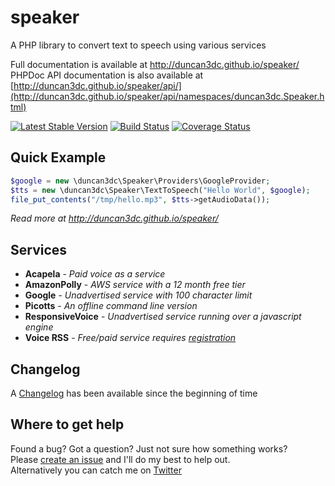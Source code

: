 # speaker
A PHP library to convert text to speech using various services

Full documentation is available at http://duncan3dc.github.io/speaker/  
PHPDoc API documentation is also available at [http://duncan3dc.github.io/speaker/api/](http://duncan3dc.github.io/speaker/api/namespaces/duncan3dc.Speaker.html)  

[![Latest Stable Version](https://poser.pugx.org/duncan3dc/speaker/version.svg)](https://packagist.org/packages/duncan3dc/speaker)
[![Build Status](https://travis-ci.org/duncan3dc/speaker.svg?branch=master)](https://travis-ci.org/duncan3dc/speaker)
[![Coverage Status](https://coveralls.io/repos/github/duncan3dc/speaker/badge.svg)](https://coveralls.io/github/duncan3dc/speaker)

## Quick Example

```php
$google = new \duncan3dc\Speaker\Providers\GoogleProvider;
$tts = new \duncan3dc\Speaker\TextToSpeech("Hello World", $google);
file_put_contents("/tmp/hello.mp3", $tts->getAudioData());
```

_Read more at http://duncan3dc.github.io/speaker/_  


## Services
* __Acapela__ - _Paid voice as a service_
* __AmazonPolly__ - _AWS service with a 12 month free tier_
* __Google__ - _Unadvertised service with 100 character limit_
* __Picotts__ - _An offline command line version_
* __ResponsiveVoice__ - _Unadvertised service running over a javascript engine_
* __Voice RSS__ - _Free/paid service requires [registration](http://www.voicerss.org/personel/)_


## Changelog
A [Changelog](CHANGELOG.md) has been available since the beginning of time


## Where to get help
Found a bug? Got a question? Just not sure how something works?  
Please [create an issue](//github.com/duncan3dc/speaker/issues) and I'll do my best to help out.  
Alternatively you can catch me on [Twitter](https://twitter.com/duncan3dc)
